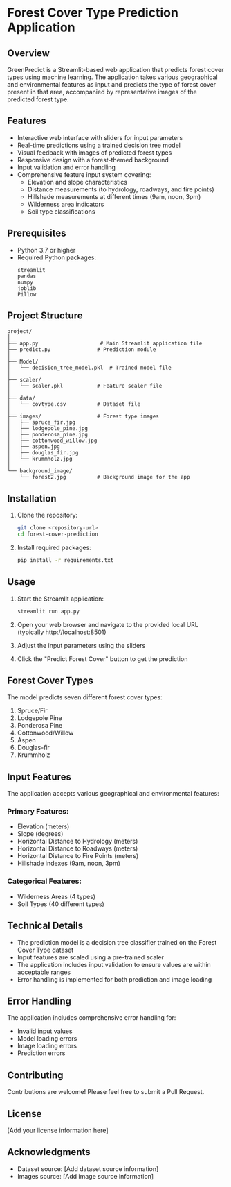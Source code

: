# Forest Cover Type Prediction Application

## Overview
GreenPredict is a Streamlit-based web application that predicts forest cover types using machine learning. The application takes various geographical and environmental features as input and predicts the type of forest cover present in that area, accompanied by representative images of the predicted forest type.

## Features
- Interactive web interface with sliders for input parameters
- Real-time predictions using a trained decision tree model
- Visual feedback with images of predicted forest types
- Responsive design with a forest-themed background
- Input validation and error handling
- Comprehensive feature input system covering:
  - Elevation and slope characteristics
  - Distance measurements (to hydrology, roadways, and fire points)
  - Hillshade measurements at different times (9am, noon, 3pm)
  - Wilderness area indicators
  - Soil type classifications

## Prerequisites
- Python 3.7 or higher
- Required Python packages:
  ```
  streamlit
  pandas
  numpy
  joblib
  Pillow
  ```

## Project Structure
```
project/
│
├── app.py                    # Main Streamlit application file
├── predict.py               # Prediction module
│
├── Model/
│   └── decision_tree_model.pkl  # Trained model file
│
├── scaler/
│   └── scaler.pkl           # Feature scaler file
│
├── data/
│   └── covtype.csv          # Dataset file
│
├── images/                  # Forest type images
│   ├── spruce_fir.jpg
│   ├── lodgepole_pine.jpg
│   ├── ponderosa_pine.jpg
│   ├── cottonwood_willow.jpg
│   ├── aspen.jpg
│   ├── douglas_fir.jpg
│   └── krummholz.jpg
│
└── background_image/
    └── forest2.jpg          # Background image for the app
```

## Installation
1. Clone the repository:
   ```bash
   git clone <repository-url>
   cd forest-cover-prediction
   ```

2. Install required packages:
   ```bash
   pip install -r requirements.txt
   ```

## Usage
1. Start the Streamlit application:
   ```bash
   streamlit run app.py
   ```

2. Open your web browser and navigate to the provided local URL (typically http://localhost:8501)

3. Adjust the input parameters using the sliders

4. Click the "Predict Forest Cover" button to get the prediction

## Forest Cover Types
The model predicts seven different forest cover types:
1. Spruce/Fir
2. Lodgepole Pine
3. Ponderosa Pine
4. Cottonwood/Willow
5. Aspen
6. Douglas-fir
7. Krummholz

## Input Features
The application accepts various geographical and environmental features:

### Primary Features:
- Elevation (meters)
- Slope (degrees)
- Horizontal Distance to Hydrology (meters)
- Horizontal Distance to Roadways (meters)
- Horizontal Distance to Fire Points (meters)
- Hillshade indexes (9am, noon, 3pm)

### Categorical Features:
- Wilderness Areas (4 types)
- Soil Types (40 different types)

## Technical Details
- The prediction model is a decision tree classifier trained on the Forest Cover Type dataset
- Input features are scaled using a pre-trained scaler
- The application includes input validation to ensure values are within acceptable ranges
- Error handling is implemented for both prediction and image loading

## Error Handling
The application includes comprehensive error handling for:
- Invalid input values
- Model loading errors
- Image loading errors
- Prediction errors

## Contributing
Contributions are welcome! Please feel free to submit a Pull Request.

## License
[Add your license information here]

## Acknowledgments
- Dataset source: [Add dataset source information]
- Images source: [Add image source information]
